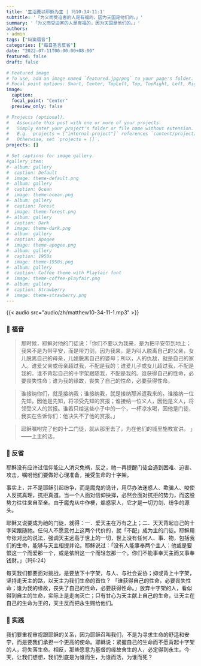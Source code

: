 ```yaml
---
title: '生活要以耶稣为主 | 玛10:34-11:1'
subtitle: '「为义而受迫害的人是有福的，因为天国是他们的。」'
summary: '「为义而受迫害的人是有福的，因为天国是他们的。」'
authors:
- admin
tags: ["玛窦福音"]
categories: ["每日圣言反省"]
date: "2022-07-11T00:00:00+08:00"
featured: false
draft: false

# Featured image
# To use, add an image named `featured.jpg/png` to your page's folder.
# Focal point options: Smart, Center, TopLeft, Top, TopRight, Left, Right, BottomLeft, Bottom, BottomRight
image:
  caption:
  focal_point: "Center"
  preview_only: false

# Projects (optional).
#   Associate this post with one or more of your projects.
#   Simply enter your project's folder or file name without extension.
#   E.g. `projects = ["internal-project"]` references `content/project/deep-learning/index.md`.
#   Otherwise, set `projects = []`.
projects: []

# Set captions for image gallery.
#gallery_item:
#- album: gallery
#  caption: Default
#  image: theme-default.png
#- album: gallery
#  caption: Ocean
#  image: theme-ocean.png
#- album: gallery
#  caption: Forest
#  image: theme-forest.png
#- album: gallery
#  caption: Dark
#  image: theme-dark.png
#- album: gallery
#  caption: Apogee
#  image: theme-apogee.png
#- album: gallery
#  caption: 1950s
#  image: theme-1950s.png
#- album: gallery
#  caption: Coffee theme with Playfair font
#  image: theme-coffee-playfair.png
#- album: gallery
#  caption: Strawberry
#  image: theme-strawberry.png
---
```


{{< audio src="audio/zh/matthew10-34-11-1.mp3" >}}

### :love_letter: 福音
> 那时候，耶稣对他的门徒说：「你们不要以为我来，是为把平安带到地上；我来不是为带平安，而是带刀剑，因为我来，是为叫人脱离自己的父亲，女儿脱离自己的母亲，儿媳脱离自己的婆母；所以，人的仇敌，就是自己的家人。谁爱父亲或母亲超过我，不配是我的；谁爱儿子或女儿超过我，不配是我的。谁不背起自己的十字架跟随我，不配是我的。谁获得自己的性命，必要丧失性命；谁为我的缘故，丧失了自己的性命，必要获得性命。

> 谁接纳你们，就是接纳我；谁接纳我，就是接纳那派遣我来的。谁接纳一位先知，因他是先知，将领受先知的赏报；谁接纳一位义人，因他是义人，将领受义人的赏报。谁若只给这些小子中的一个，一杯凉水喝，因他是门徒，我实在告诉你们：他决失不了他的赏报。」

> 耶稣嘱咐完了他的十二门徒，就从那里去了，为在他们的城里施教宣讲。 」——上主的话。

### :speech_balloon: 反省
耶稣没有应许过信仰能让人消灾免祸，反之，祂一再提醒门徒会遇到困难、迫害、攻击，嘱咐他们要做好心理准备，接受生命的十字架。

事实上，并不是耶稣引起纷争，而是魔鬼的诡计，用尽办法迷惑人、欺骗人、唆使人反抗真理，抗拒真道。当一个人面对信仰抉择，必然会面对抗拒的势力，而这股势力往往来自至亲。由于魔鬼从中作梗，煽惑家人，它才是一切刀剑、纷争的源头。

耶稣又说要成为祂的门徒，就得：一．爱天主在万有之上；二．天天背起自己的十字架跟随祂。任何人不愿意付上这两个代价的，就「不配」成为主的门徒。耶稣用夸张对比的说法，强调天主远高于世上的一切，世上没有任何人、事、物，包括我们的生命，能够与天主相提并论。耶稣说过：「没有人能事奉两个主人：他或是要恨这一个而爱那一个，或是依附这一个而轻忽那一个。你们不能事奉天主而又事奉钱财。」（玛6:24）

每天我们都要面对挑战，是要放下十字架，与人、与社会妥协；抑或背上十字架，坚持走天主的路，以天主为我们生命的首位？ 「谁获得自己的性命，必要丧失性命；谁为我的缘故，丧失了自己的性命，必要获得性命。」放弃十字架的人，看似得到自主的生命，实际上是走向灭亡；只有甘心为天主献上自己的生命，让天主在自己的生命为王的，天主反而把永生赐给他们。

### :runner: 实践
我们要重视审视跟耶稣的关系，因为耶稣召叫我们，不是为寻求生命的舒适和安宁，而是要我们承担一个更高的使命。耶稣说：紧握自己的生命而不愿背起十字架的人，将失落生命。相反，那些愿意为基督的缘故舍生的人，必定得到永生。今天，让我们想想，我们到底是为谁而生，为谁而活，为谁而死？
